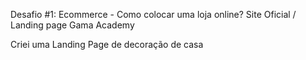 Desafio #1: Ecommerce - Como colocar uma loja online? Site Oficial / Landing page Gama Academy

Criei uma Landing Page de decoração de casa